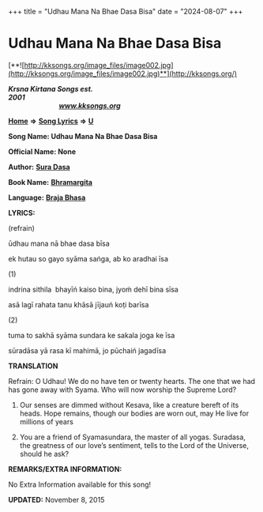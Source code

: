 +++
title = "Udhau Mana Na Bhae Dasa Bisa"
date = "2024-08-07"
+++

# Udhau Mana Na Bhae Dasa Bisa
[**![http://kksongs.org/image_files/image002.jpg](http://kksongs.org/image_files/image002.jpg)**](http://kksongs.org/)

**_Krsna Kirtana Songs est. 2001_**                                                                                                                                                 **_www.kksongs.org_**

[**Home**](http://kksongs.org/) **⇒** [**Song Lyrics**](http://kksongs.org/lyrics.html) **⇒** [**U**](http://kksongs.org/songs/song_u.html)

**Song Name: Udhau Mana Na Bhae Dasa Bisa**

**Official Name: None**

**Author:** [**Sura Dasa**](http://kksongs.org/authors/list/suradasa.html)

**Book Name:** [**Bhramargita**](http://kksongs.org/authors/literature/bhramargita.html)

**Language:** [**Braja Bhasa**](http://kksongs.org/language/list/braja_bhasa.html)

**LYRICS:**

(refrain)

ūdhau mana nā bhae dasa bīsa

ek hutau so gayo syāma sańga, ab ko aradhai īsa

(1)

indrina sithila  bhayīń kaiso bina, jyoḿ dehī bina sīsa

asā lagī rahata tanu khāsā jījauń koṭi barīsa

(2)

tuma to sakhā syāma sundara ke sakala joga ke īsa

sūradāsa yā rasa kī mahimā, jo pūchaiń jagadīsa

**TRANSLATION**

Refrain: O Udhau! We do no have ten or twenty hearts. The one that we had has gone away with Syama. Who will now worship the Supreme Lord?

1) Our senses are dimmed without Kesava, like a creature bereft of its heads. Hope remains, though our bodies are worn out, may He live for millions of years

2) You are a friend of Syamasundara, the master of all yogas. Suradasa, the greatness of our love’s sentiment, tells to the Lord of the Universe, should he ask?

**REMARKS/EXTRA INFORMATION:**

No Extra Information available for this song!

**UPDATED:** November 8, 2015
